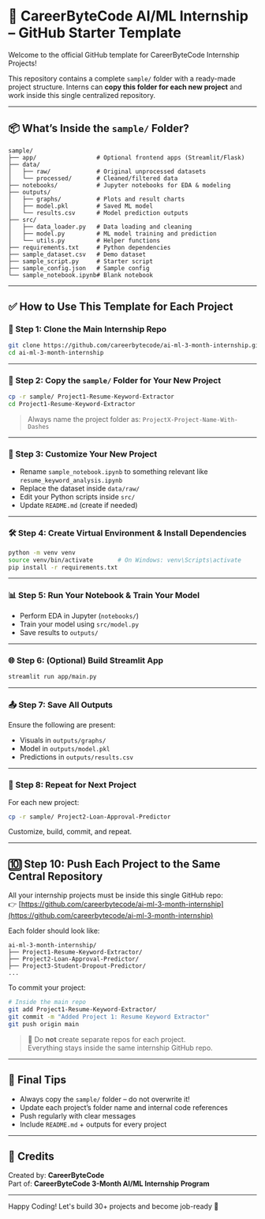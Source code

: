 # 🚀 CareerByteCode AI/ML Internship – GitHub Starter Template

Welcome to the official GitHub template for CareerByteCode Internship Projects!

This repository contains a complete `sample/` folder with a ready-made project structure. Interns can **copy this folder for each new project** and work inside this single centralized repository.

---

## 📦 What’s Inside the `sample/` Folder?

```
sample/
├── app/                 # Optional frontend apps (Streamlit/Flask)
├── data/
│   ├── raw/             # Original unprocessed datasets
│   └── processed/       # Cleaned/filtered data
├── notebooks/           # Jupyter notebooks for EDA & modeling
├── outputs/
│   ├── graphs/          # Plots and result charts
│   ├── model.pkl        # Saved ML model
│   └── results.csv      # Model prediction outputs
├── src/
│   ├── data_loader.py   # Data loading and cleaning
│   ├── model.py         # ML model training and prediction
│   └── utils.py         # Helper functions
├── requirements.txt     # Python dependencies
├── sample_dataset.csv   # Demo dataset
├── sample_script.py     # Starter script
├── sample_config.json   # Sample config
└── sample_notebook.ipynb# Blank notebook
```

---

## ✅ How to Use This Template for Each Project

### 🔁 Step 1: Clone the Main Internship Repo

```bash
git clone https://github.com/careerbytecode/ai-ml-3-month-internship.git
cd ai-ml-3-month-internship
```

---

### 📂 Step 2: Copy the `sample/` Folder for Your New Project

```bash
cp -r sample/ Project1-Resume-Keyword-Extractor
cd Project1-Resume-Keyword-Extractor
```

> Always name the project folder as:
> `ProjectX-Project-Name-With-Dashes`

---

### 📝 Step 3: Customize Your New Project

- Rename `sample_notebook.ipynb` to something relevant like `resume_keyword_analysis.ipynb`
- Replace the dataset inside `data/raw/`
- Edit your Python scripts inside `src/`
- Update `README.md` (create if needed)

---

### 🛠️ Step 4: Create Virtual Environment & Install Dependencies

```bash
python -m venv venv
source venv/bin/activate       # On Windows: venv\Scripts\activate
pip install -r requirements.txt
```

---

### 📊 Step 5: Run Your Notebook & Train Your Model

- Perform EDA in Jupyter (`notebooks/`)
- Train your model using `src/model.py`
- Save results to `outputs/`

---

### 🌐 Step 6: (Optional) Build Streamlit App

```bash
streamlit run app/main.py
```

---

### 📤 Step 7: Save All Outputs

Ensure the following are present:
- Visuals in `outputs/graphs/`
- Model in `outputs/model.pkl`
- Predictions in `outputs/results.csv`

---

### 🔁 Step 8: Repeat for Next Project

For each new project:
```bash
cp -r sample/ Project2-Loan-Approval-Predictor
```
Customize, build, commit, and repeat.

---

## 🔟 Step 10: Push Each Project to the Same Central Repository

All your internship projects must be inside this single GitHub repo:  
👉 [https://github.com/careerbytecode/ai-ml-3-month-internship](https://github.com/careerbytecode/ai-ml-3-month-internship)

Each folder should look like:
```
ai-ml-3-month-internship/
├── Project1-Resume-Keyword-Extractor/
├── Project2-Loan-Approval-Predictor/
├── Project3-Student-Dropout-Predictor/
...
```

To commit your project:

```bash
# Inside the main repo
git add Project1-Resume-Keyword-Extractor/
git commit -m "Added Project 1: Resume Keyword Extractor"
git push origin main
```

> 🔄 Do **not** create separate repos for each project.  
> Everything stays inside the same internship GitHub repo.

---

## 🧠 Final Tips

- Always copy the `sample/` folder – do not overwrite it!
- Update each project’s folder name and internal code references
- Push regularly with clear messages
- Include `README.md` + outputs for every project

---

## 👏 Credits

Created by: **CareerByteCode**  
Part of: **CareerByteCode 3-Month AI/ML Internship Program**

---

Happy Coding! Let's build 30+ projects and become job-ready 🚀
